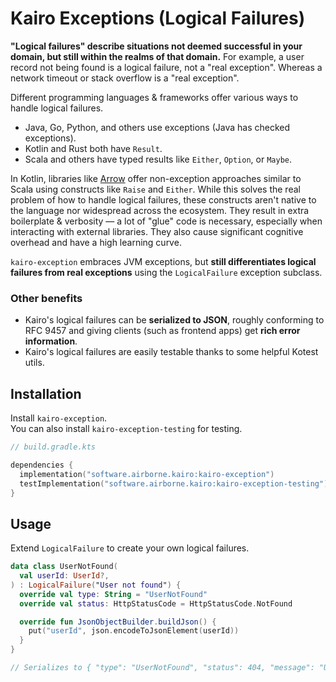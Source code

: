 # Kairo Exceptions (Logical Failures)

**"Logical failures" describe situations not deemed successful in your domain,
but still within the realms of that domain.**
For example, a user record not being found is a logical failure, not a "real exception".
Whereas a network timeout or stack overflow is a "real exception".

Different programming languages & frameworks offer various ways to handle logical failures.

- Java, Go, Python, and others use exceptions (Java has checked exceptions).
- Kotlin and Rust both have `Result`.
- Scala and others have typed results like `Either`, `Option`, or `Maybe`.

In Kotlin, libraries like [Arrow](https://arrow-kt.io/learn/typed-errors/working-with-typed-errors/)
offer non-exception approaches similar to Scala using constructs like `Raise` and `Either`.
While this solves the real problem of how to handle logical failures,
these constructs aren't native to the language nor widespread across the ecosystem.
They result in extra boilerplate & verbosity —
a lot of "glue" code is necessary, especially when interacting with external libraries.
They also cause significant cognitive overhead and have a high learning curve.

`kairo-exception` embraces JVM exceptions,
but **still differentiates logical failures from real exceptions**
using the `LogicalFailure` exception subclass.

### Other benefits

- Kairo's logical failures can be **serialized to JSON**,
  roughly conforming to RFC 9457
  and giving clients (such as frontend apps) get **rich error information**.
- Kairo's logical failures are easily testable
  thanks to some helpful Kotest utils.

## Installation

Install `kairo-exception`.\
You can also install `kairo-exception-testing` for testing.

```kotlin
// build.gradle.kts

dependencies {
  implementation("software.airborne.kairo:kairo-exception")
  testImplementation("software.airborne.kairo:kairo-exception-testing")
}
```

## Usage

Extend `LogicalFailure` to create your own logical failures.

```kotlin
data class UserNotFound(
  val userId: UserId?,
) : LogicalFailure("User not found") {
  override val type: String = "UserNotFound"
  override val status: HttpStatusCode = HttpStatusCode.NotFound

  override fun JsonObjectBuilder.buildJson() {
    put("userId", json.encodeToJsonElement(userId))
  }
}

// Serializes to { "type": "UserNotFound", "status": 404, "message": "User not found", "detail": null, "userId": "..." }
```
